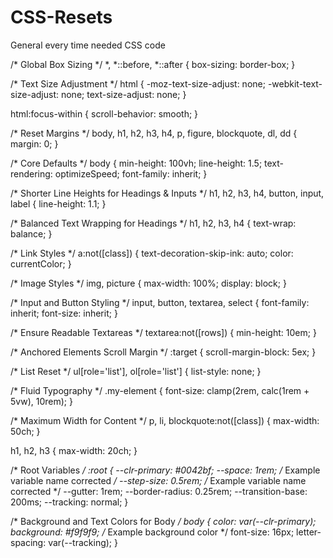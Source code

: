 # CSS-Resets
General every time needed CSS code 


/* Global Box Sizing */
*,
*::before,
*::after {
  box-sizing: border-box;
}

/* Text Size Adjustment */
html {
  -moz-text-size-adjust: none;
  -webkit-text-size-adjust: none;
  text-size-adjust: none;
}

html:focus-within {
  scroll-behavior: smooth;
}

/* Reset Margins */
body,
h1, h2, h3, h4, p,
figure, blockquote, dl, dd {
  margin: 0;
}

/* Core Defaults */
body {
  min-height: 100vh;
  line-height: 1.5;
  text-rendering: optimizeSpeed;
  font-family: inherit;
}

/* Shorter Line Heights for Headings & Inputs */
h1, h2, h3, h4,
button, input, label {
  line-height: 1.1;
}

/* Balanced Text Wrapping for Headings */
h1, h2,
h3, h4 {
  text-wrap: balance;
}

/* Link Styles */
a:not([class]) {
  text-decoration-skip-ink: auto;
  color: currentColor;
}

/* Image Styles */
img, picture {
  max-width: 100%;
  display: block;
}

/* Input and Button Styling */
input, button,
textarea, select {
  font-family: inherit;
  font-size: inherit;
}

/* Ensure Readable Textareas */
textarea:not([rows]) {
  min-height: 10em;
}

/* Anchored Elements Scroll Margin */
:target {
  scroll-margin-block: 5ex;
}

/* List Reset */
ul[role='list'],
ol[role='list'] {
  list-style: none;
}

/* Fluid Typography */
.my-element {
  font-size: clamp(2rem, calc(1rem + 5vw), 10rem);
}

/* Maximum Width for Content */
p, li, blockquote:not([class]) {
  max-width: 50ch;
}

h1, h2, h3 {
  max-width: 20ch;
}

/* Root Variables */
:root {
  --clr-primary: #0042bf;
  --space: 1rem; /* Example variable name corrected */
  --step-size: 0.5rem; /* Example variable name corrected */
  --gutter: 1rem;
  --border-radius: 0.25rem;
  --transition-base: 200ms;
  --tracking: normal;
}

/* Background and Text Colors for Body */
body {
  color: var(--clr-primary);
  background: #f9f9f9; /* Example background color */
  font-size: 16px;
  letter-spacing: var(--tracking);
}
